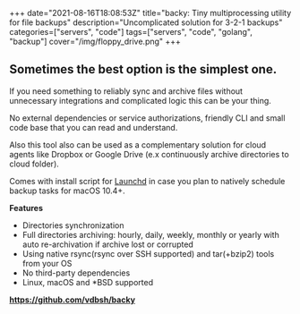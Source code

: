 +++
date="2021-08-16T18:08:53Z"
title="backy: Tiny multiprocessing utility for file backups"
description="Uncomplicated solution for 3-2-1 backups"
categories=["servers", "code"]
tags=["servers", "code", "golang", "backup"]
cover="/img/floppy_drive.png"
+++

## Sometimes the best option is the simplest one. 

If you need something to reliably sync and archive files without unnecessary integrations and complicated logic this can be your thing. 

No external dependencies or service authorizations, friendly CLI and small code base that you can read and understand. 

Also this tool also can be used as a complementary solution for cloud agents like Dropbox or Google Drive (e.x continuously archive directories to cloud folder). 

Comes with install script for [Launchd](https://support.apple.com/guide/terminal/script-management-with-launchd-apdc6c1077b-5d5d-4d35-9c19-60f2397b2369/mac) in case you plan to natively schedule backup tasks for macOS 10.4+.

**Features**

* Directories synchronization
* Full directories archiving: hourly, daily, weekly, monthly or yearly with auto re-archivation if archive lost or corrupted
* Using native rsync(rsync over SSH supported) and tar(+bzip2) tools from your OS
* No third-party dependencies
* Linux, macOS and *BSD supported

**https://github.com/vdbsh/backy**